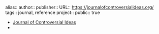 alias::
author::
publisher:: 
URL:: https://journalofcontroversialideas.org/
tags:: journal, reference
project:: 
public:: true
- [Journal of Controversial Ideas](https://journalofcontroversialideas.org/)
-